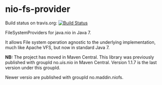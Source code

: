nio-fs-provider
===============

Build status on travis.org: [![Build Status](https://travis-ci.org/maddingo/nio-fs-provider.svg?branch=master)](https://travis-ci.org/maddingo/nio-fs-provider)

FileSystemProviders for java.nio in Java 7.

It allows File system operation agnostic to the underlying implementation, 
much like Apache VFS, but now in standard Java 7.

__NB:__ The project has moved in Maven Central.
This library was previously published with groupId no.uis.nio in Maven Central. Version 1.1.7 is the last version under this groupId.

Newer versio are published with groupId no.maddin.niofs.
